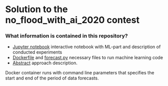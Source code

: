 # Solution to the no_flood_with_ai_2020 contest

### What information is contained in this repository?
* [Jupyter notebook](https://github.com/eskvortsova/no_floods_aij/blob/main/No%20floods%20with%20AI%20solution.ipynb) interactive notebook with ML-part and description of conducted experiments
* [Dockerfile](https://github.com/eskvortsova/no_floods_aij/blob/main/Dockerfile) and [forecast.py](https://github.com/eskvortsova/no_floods_aij/blob/main/forecast.py) necessary files to run machine learning code
*  [Abstract](https://github.com/eskvortsova/no_floods_aij/blob/main/abstract.md) approach description.

Docker container runs with command line parameters that specifies the start and end of the period of data forecasts.
